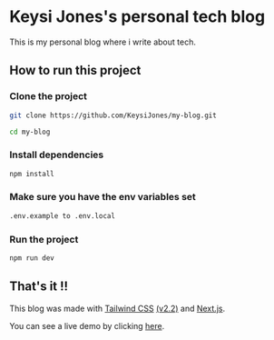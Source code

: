 # Keysi Jones's personal tech blog

This is my personal blog where i write about tech.

## How to run this project

### Clone the project 

```bash
git clone https://github.com/KeysiJones/my-blog.git
```

```bash 
cd my-blog
```
### Install dependencies

```bash 
npm install
```
### Make sure you have the env variables set

```bash 
.env.example to .env.local
```

### Run the project

```bash 
npm run dev
```

## That's it !!

This blog was made with [Tailwind CSS](https://tailwindcss.com/) [(v2.2)](https://blog.tailwindcss.com/tailwindcss-2-2) and [Next.js](https://nextjs.org/).

You can see a live demo by clicking [here](https://keysijones-blog.vercel.app/).
